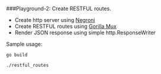 ###Playground-2: Create RESTFUL routes.

- Create http server using [Negroni](https://github.com/codegangsta/negroni)
- Create RESTFUL routes using [Gorilla Mux](https://github.com/gorilla/mux)
- Render JSON response using simple http.ResponseWriter

Sample usage:

```go build```

```./restful_routes```

